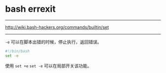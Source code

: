 # bash errexit

---

http://wiki.bash-hackers.org/commands/builtin/set

---

`-e` 可以在脚本出错的时候，停止执行，返回错误。

```bash
#!/bin/bash
set -e
```

使用 `set +e` `set -e` 可以在局部开关该功能。

